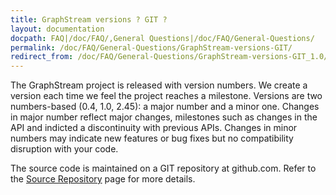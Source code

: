 ```yaml
---
title: GraphStream versions ? GIT ?
layout: documentation
docpath: FAQ|/doc/FAQ/,General Questions|/doc/FAQ/General-Questions/
permalink: /doc/FAQ/General-Questions/GraphStream-versions-GIT/
redirect_from: /doc/FAQ/General-Questions/GraphStream-versions-GIT_1.0/
---
```


The GraphStream project is released with version numbers. We create a version each time we feel the project reaches a milestone. Versions are two numbers-based (0.4, 1.0, 2.45): a major number and a minor one. Changes in major number reflect major changes, milestones such as changes in the API and indicted a discontinuity with previous APIs. Changes in minor numbers may indicate new features or bug fixes but no compatibility disruption with your code.

The source code is maintained on a GIT repository at github.com. Refer to the [Source Repository](http://graphstream-project.org/doc/Source-Repository/) page for more details.

